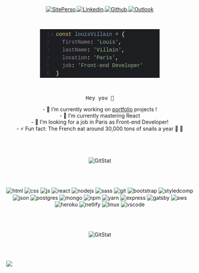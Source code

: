 <p align="center">
  
  <a href="https://louisvillain-dev.netlify.app/">
    <img align="center" height="27px" alt="SitePerso" width="100px" src="https://img.shields.io/badge/website-000000?style=for-the-badge&logo=About.me& logoColor=white"/>
  </a>
  
  <a href="https://www.linkedin.com/in/louis-villain/">
    <img align="center" height="27px" alt="Linkedin" width="100px" src="https://img.shields.io/badge/Linkedin-0A66C2?style=for-the-badge&logo=Linkedin&logoColor=white"/>
  </a>

  <a href="https://github.com/bcmplx">
    <img align="center" height="27px" alt="Github" width="100px" src="https://img.shields.io/badge/Github-181717?style=for-the-badge&logo=Github&logoColor=white" />
  </a>
  
  <a href="mailto:louis.villainl@gmail.com">
    <img align="center" height="27px" alt="Outlook" width="100px" src="https://img.shields.io/badge/Gmail-D14836?style=for-the-badge&logo=gmail&logoColor=white" />
  </a>
</p>
<br>

<p align="center"><img align="center" alt="SitePerso" src="https://github.com/bcmplx/bcmplx/blob/main/assets/images/githubProfile.png"/></p>

<br />

<p align="center">
  <samp>Hey you 👋</samp>
</p>

<p align="center">
- 🔭 I’m currently working on <a href="https://louisvillain-dev.netlify.app">portfolio</a> projects !<br />
- 🌱 I’m currently mastering React <br />
- 🤔 I’m looking for a job in Paris as Front-end Developer!<br />
- ⚡ Fun fact: The French eat around 30,000 tons of snails a year 🐌 🍴<br />
</p>
<br />
<br />
<p align="center"><img align="center" alt="GitStat" src="https://github-readme-stats.vercel.app/api?username=bcmplx&show_icons=true&theme=dark"/></p>
<br />
<br />
<p align="center">
  <img align="center" alt="html" src="https://img.shields.io/badge/HTML5-E34F26?style=for-the-badge&logo=html5&logoColor=white"/>
  <img align="center" alt="css" src="https://img.shields.io/badge/CSS3-1572B6?style=for-the-badge&logo=css3&logoColor=white"/>
  <img align="center" alt="js" src="https://img.shields.io/badge/JavaScript-323330?style=for-the-badge&logo=javascript&logoColor=F7DF1E"/>
  <img align="center" alt="react" src="https://img.shields.io/badge/React-20232A?style=for-the-badge&logo=react&logoColor=61DAFB"/>
  <img align="center" alt="nodejs" src="https://img.shields.io/badge/Node.js-339933?style=for-the-badge&logo=nodedotjs&logoColor=white"/>
  <img align="center" alt="sass" src="https://img.shields.io/badge/Sass-CC6699?style=for-the-badge&logo=sass&logoColor=white"/>
   <img align="center" alt="git" src="https://img.shields.io/badge/Git-F05032?style=for-the-badge&logo=git&logoColor=white"/>
  <img align="center" alt="bootstrap" src="https://img.shields.io/badge/Bootstrap-563D7C?style=for-the-badge&logo=bootstrap&logoColor=white"/>
  <img align="center" alt="styledcomp" src="https://img.shields.io/badge/styled--components-DB7093?style=for-the-badge&logo=styled-components&logoColor=white"/>
  <img align="center" alt="json" src="https://img.shields.io/badge/json-5E5C5C?style=for-the-badge&logo=json&logoColor=white"/>
  <img align="center" alt="postgres" src="https://img.shields.io/badge/PostgreSQL-316192?style=for-the-badge&logo=postgresql&logoColor=white"/>
  <img align="center" alt="mongo" src="https://img.shields.io/badge/MongoDB-white?style=for-the-badge&logo=mongodb&logoColor=4EA94B"/>
  <img align="center" alt="npm" src="https://img.shields.io/badge/npm-CB3837?style=for-the-badge&logo=npm&logoColor=white"/>
  <img align="center" alt="yarn" src="https://img.shields.io/badge/Yarn-2C8EBB?style=for-the-badge&logo=yarn&logoColor=white"/>
  <img align="center" alt="express" src="https://img.shields.io/badge/Express.js-000000?style=for-the-badge&logo=express&logoColor=white"/>
  
  <img align="center" alt="gatsby" src="https://img.shields.io/badge/Gatsby-663399?style=for-the-badge&logo=gatsby&logoColor=white"/>
  
 
  <img align="center" alt="aws" src="https://img.shields.io/badge/Amazon_AWS-232F3E?style=for-the-badge&logo=amazon-aws&logoColor=white"/>
  <img align="center" alt="heroku" src="https://img.shields.io/badge/Heroku-430098?style=for-the-badge&logo=heroku&logoColor=white"/>
  <img align="center" alt="netlify" src="https://img.shields.io/badge/Netlify-00C7B7?style=for-the-badge&logo=netlify&logoColor=white"/>
  <img align="center" alt="linux" src="https://img.shields.io/badge/Linux-FCC624?style=for-the-badge&logo=linux&logoColor=black"/>
  <img align="center" alt="vscode" src="https://img.shields.io/badge/Visual_Studio_Code-0078D4?style=for-the-badge&logo=visual%20studio%20code&logoColor=white"/>
</p>
<br />
<br />

<p align="center"><img align="center" alt="GitStat" src="https://github-readme-stats.vercel.app/api/top-langs/?username=bcmplx"/></p>
<br />
<br />

![](https://komarev.com/ghpvc/?username=bcmplx)

